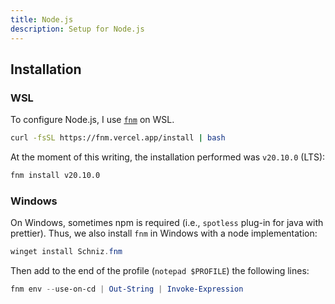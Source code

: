 ```yaml
---
title: Node.js
description: Setup for Node.js
---
```


## Installation

### WSL

To configure Node.js, I use [`fnm`](https://github.com/Schniz/fnm) on WSL.

```bash
curl -fsSL https://fnm.vercel.app/install | bash
```

At the moment of this writing, the installation performed was `v20.10.0` (LTS):

```bash
fnm install v20.10.0
```

### Windows

On Windows, sometimes npm is required (i.e., `spotless` plug-in for java with prettier).
Thus, we also install `fnm` in Windows with a node implementation:

```powershell
winget install Schniz.fnm
```

Then add to the end of the profile (`notepad $PROFILE`) the following lines:

```powershell
fnm env --use-on-cd | Out-String | Invoke-Expression
```